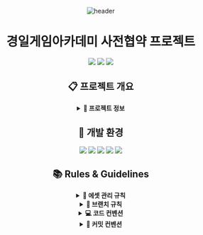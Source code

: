 <div align="center">

![header](https://capsule-render.vercel.app/api?type=transparent&color=39FF14&height=150&section=header&text=Project_Salon&fontSize=50&animation=fadeIn&fontColor=39FF14&desc=KGA%20Team%20Pre-Contract%20Project%20Repository&descSize=25&descAlignY=75)

# 경일게임아카데미 사전협약 프로젝트

<p align="center">
  <img src="https://img.shields.io/badge/Unity-000000?style=for-the-badge&logo=unity&logoColor=white"/>
  <img src="https://img.shields.io/badge/Team_Project-FF4154?style=for-the-badge&logo=git&logoColor=white"/>
  <img src="https://img.shields.io/badge/Game_Development-4B32C3?style=for-the-badge&logo=gamemaker&logoColor=white"/>
</p>

## 📋 프로젝트 개요

<details>
<summary><b>📌 프로젝트 정보</b></summary>
<div align="center">

━━━━━━━━━━━━━━━━━━━━━━

### 🎮 게임 장르

#### • 멀티 소셜 게임

━━━━━━━━━━━━━━━━━━━━━━

### 👥 개발 인원

#### • 프로그래머
  4명의 프로그래머가 개발 진행

#### • 기획자
  4명의 기획자가 기획 진행

━━━━━━━━━━━━━━━━━━━━━━

</div>
</details>

## 🔧 개발 환경
<p align="center">
  <img src="https://img.shields.io/badge/Unity_2022.3.2f1-000000?style=for-the-badge&logo=unity&logoColor=white"/>
  <img src="https://img.shields.io/badge/Visual_Studio-5C2D91?style=for-the-badge&logo=v&logoColor=white"/>
  <img src="https://img.shields.io/badge/VS_Code-007ACC?style=for-the-badge&logo=v&logoColor=white"/>
  <img src="https://img.shields.io/badge/Git-F05032?style=for-the-badge&logo=git&logoColor=white"/>
  <img src="https://img.shields.io/badge/Fork-0052CC?style=for-the-badge&logo=gitkraken&logoColor=white"/>
</p>

## 📚 Rules & Guidelines

<details>
<summary><b>📁 에셋 관리 규칙</b></summary>
<div align="center">

### ⚙️ 에셋 관리 규칙
━━━━━━━━━━━━━━━━━━━━━━

#### • 외부 에셋 설치
  구글 드라이브의 External 압축파일을 Asset 폴더 내 설치  
  에셋 스토어 패키지는 반드시 팀장과 상의 후 설치  

━━━━━━━━━━━━━━━━━━━━━━

#### • 신규 에셋 추가
  External 폴더에 임포트 후 압축하여 드라이브 업로드  
  파일명: `External_MMDD_HHMM` (예: External_1227_1800)  
  추가된 에셋 정보를 팀 디스코드에 공유  

━━━━━━━━━━━━━━━━━━━━━━

#### • 에셋 네이밍 규칙
  영문 사용 (한글 사용 금지)  
  띄어쓰기 대신 카멜케이스 사용  
  프리팹: `Pref_기능명`  
  머티리얼: `Mat_용도명`  
  텍스처: `Tex_용도명`  

━━━━━━━━━━━━━━━━━━━━━━

</div>
</details>

<details>
<summary><b>📝 브랜치 규칙</b></summary>
<div align="center">

### 🌿 브랜치 관리
━━━━━━━━━━━━━━━━━━━━━━

#### • `main` 브랜치
  팀장(최현성) 관리  
  안정적인 빌드 버전만 유지  
  직접 커밋 금지  

━━━━━━━━━━━━━━━━━━━━━━

#### • `designers` 브랜치
  기획팀 전용 작업 공간  
  기획 문서 및 리소스 관리  
  머지 시 반드시 Pull Request 사용  

━━━━━━━━━━━━━━━━━━━━━━

#### • `Dev_'개인이름'` 브랜치
  개발자 개인 작업 공간  
  작업 완료 후 main에 PR 요청  

━━━━━━━━━━━━━━━━━━━━━━

### 🔄 Pull Request 규칙
#### • PR 생성 시 필수 정보
  작업 내용 상세 기술  
  관련 이슈 번호 태그

━━━━━━━━━━━━━━━━━━━━━━

</div>
</details>
<details>
<summary><b>💻 코드 컨벤션</b></summary>
<div align="center">

━━━━━━━━━━━━━━━━━━━━━━

### 📝 명명 규칙

#### • 클래스/인터페이스
  파스칼 케이스: `PlayerController`  
  접두사 없이 명사형  

#### • 메서드
  파스칼 케이스: `CalculateDamage`  
  동사로 시작  

#### • 변수
  카멜 케이스: `playerHealth`  
  private 변수: `_privateVar`  
  상수: `MAX_HEALTH`  

  ━━━━━━━━━━━━━━━━━━━━━━

### 🔍 코드 포맷팅
#### • 중괄호 규칙
  중괄호는 새 줄에 배치  
  들여쓰기는 4칸 공백  
  메서드 사이 한 줄 공백  
  using 문은 네임스페이스 밖에 배치  

  ━━━━━━━━━━━━━━━━━━━━━━

### 📋 주석 규칙
#### • 주석 작성
  메서드와 클래스는 XML 주석 사용  
  복잡한 로직에 대한 설명 주석 필수  
  임시 코드는 TODO 주석으로 표시  

  ━━━━━━━━━━━━━━━━━━━━━━

</div>
</details>

<details>
<summary><b>💬 커밋 컨벤션</b></summary>
<div align="center">

### 📝 커밋 메시지 구조
━━━━━━━━━━━━━━━━━━━━━━

#### • 기본 구조
**[Type]**
feat

**[Subject]**
실시간 채팅 시스템 구현

**[Body]**
• 1:1 채팅방 생성 및 관리 기능
• 이모티콘 시스템 통합
• 채팅 히스토리 저장 구현
• 실시간 메시지 알림 기능 추가

**[Footer]**
Closes #128
Related to #125, #126

━━━━━━━━━━━━━━━━━━━━━━

</div>
</details>

</div>
